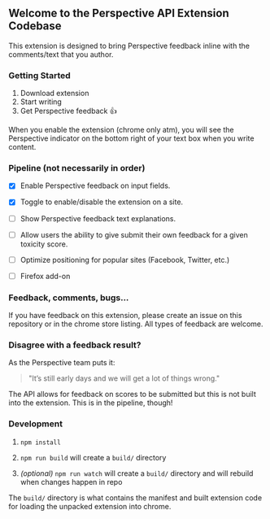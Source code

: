## Welcome to the Perspective API Extension Codebase

This extension is designed to bring Perspective feedback inline with the comments/text that you author.

### Getting Started

 1. Download extension
 2. Start writing
 3. Get Perspective feedback :+1:

When you enable the extension (chrome only atm), you will see the Perspective indicator on the bottom right of your text box when you write content.

### Pipeline (not necessarily in order)

- [x] Enable Perspective feedback on input fields.
- [x] Toggle to enable/disable the extension on a site.
- [ ] Show Perspective feedback text explanations.
- [ ] Allow users the ability to give submit their own feedback for a given toxicity score.
- [ ] Optimize positioning for popular sites (Facebook, Twitter, etc.)
- [ ] Firefox add-on


### Feedback, comments, bugs...

If you have feedback on this extension, please create an issue on this repository or in the chrome store listing. All types of feedback are welcome.


### Disagree with a feedback result?

As the Perspective team puts it:
>"It’s still early days and we will get a lot of things wrong."

The API allows for feedback on scores to be submitted but this is not built into the extension. This is in the pipeline, though!


### Development

  1. `npm install`

  1. `npm run build` will create a `build/` directory

  1. _(optional)_ `npm run watch` will create a `build/` directory and will rebuild when changes happen in repo

The `build/` directory is what contains the manifest and built extension code for loading the unpacked extension into chrome.
